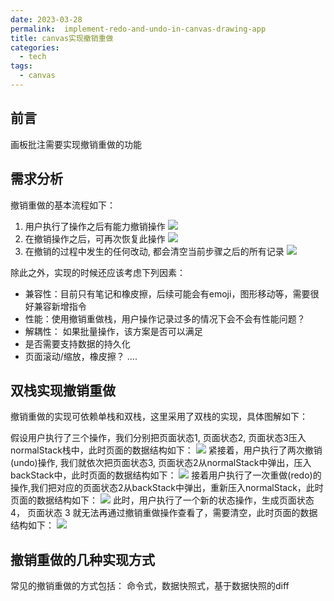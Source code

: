 ```yaml
---
date: 2023-03-28
permalink:  implement-redo-and-undo-in-canvas-drawing-app
title: canvas实现撤销重做
categories: 
  - tech
tags:
  - canvas
---
```


## 前言

画板批注需要实现撤销重做的功能

## 需求分析

撤销重做的基本流程如下：
1. 用户执行了操作之后有能力撤销操作
![](https://cdn.jsdelivr.net/gh/chenxiaoyao6228/cloudimg@main/2023/redo-undo-process-1.png)
1. 在撤销操作之后，可再次恢复此操作
![](https://cdn.jsdelivr.net/gh/chenxiaoyao6228/cloudimg@main/2023/redo-undo-process-2.png)
1. 在撤销的过程中发生的任何改动, 都会清空当前步骤之后的所有记录
![](https://cdn.jsdelivr.net/gh/chenxiaoyao6228/cloudimg@main/2023/redo-undo-process-3.png)

除此之外，实现的时候还应该考虑下列因素：

- 兼容性：目前只有笔记和橡皮擦，后续可能会有emoji，图形移动等，需要很好兼容新增指令
- 性能：使用撤销重做栈，用户操作记录过多的情况下会不会有性能问题？
- 解耦性： 如果批量操作，该方案是否可以满足
- 是否需要支持数据的持久化
- 页面滚动/缩放，橡皮擦？
  ....

## 双栈实现撤销重做

撤销重做的实现可依赖单栈和双栈，这里采用了双栈的实现，具体图解如下：

假设用户执行了三个操作，我们分别把页面状态1, 页面状态2, 页面状态3压入normalStack栈中，此时页面的数据结构如下：
![](https://cdn.jsdelivr.net/gh/chenxiaoyao6228/cloudimg@main/2023/redo-undo-two-stack-1.png)
紧接着，用户执行了两次撤销(undo)操作, 我们就依次把页面状态3, 页面状态2从normalStack中弹出，压入backStack中，此时页面的数据结构如下：
![](https://cdn.jsdelivr.net/gh/chenxiaoyao6228/cloudimg@main/2023/redo-undo-two-stack-2.png)
接着用户执行了一次重做(redo)的操作,我们把对应的页面状态2从backStack中弹出，重新压入normalStack，此时页面的数据结构如下：
![](https://cdn.jsdelivr.net/gh/chenxiaoyao6228/cloudimg@main/2023/redo-undo-two-stack-3.png)
此时，用户执行了一个新的状态操作，生成页面状态 4， 页面状态 3 就无法再通过撤销重做操作查看了，需要清空，此时页面的数据结构如下：
![](https://cdn.jsdelivr.net/gh/chenxiaoyao6228/cloudimg@main/2023/redo-undo-two-stack-4.png)


## 撤销重做的几种实现方式

常见的撤销重做的方式包括： 命令式，数据快照式，基于数据快照的diff